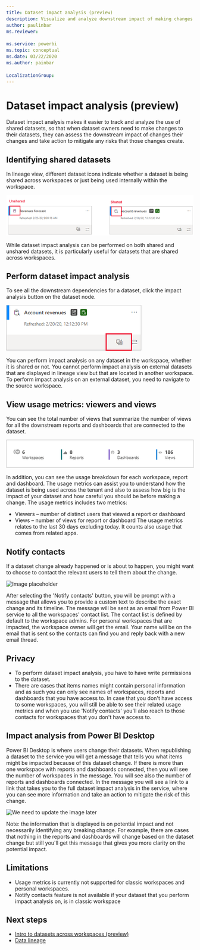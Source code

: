 ```yaml
---
title: Dataset impact analysis (preview)
description: Visualize and analyze downstream impact of making changes to datasets.
author: paulinbar
ms.reviewer: 

ms.service: powerbi
ms.topic: conceptual
ms.date: 03/22/2020
ms.author: painbar

LocalizationGroup: 
---
```

# Dataset impact analysis (preview)

Dataset impact analysis makes it easier to track and analyze the use of shared datasets, so that when dataset owners need to make changes to their datasets, they can assess the downstream impact of changes their changes and take action to mitigate any risks that those changes create.

## Identifying shared datasets

In lineage view, different dataset icons indicate whether a dataset is being shared across workspaces or just being used internally within the workspace.

![Shared and unshared dataset icons](media/service-dataset-impact-analysis/dataset-impact-analysis-shared-unshared-icon.png)

While dataset impact analysis can be performed on both shared and unshared datasets, it is particularly useful for datasets that are shared across workspaces. 

## Perform dataset impact analysis

To see all the downstream dependencies for a dataset, click the impact analysis button on the dataset node.

![Dataset impact analysis button](media/service-dataset-impact-analysis/dataset-impact-analysis-button.png)

You can perform impact analysis on any dataset in the workspace, whether it is shared or not. You cannot perform impact analysis on external datasets that are displayed in lineage view but that are located in another workspace. To perform impact analysis on an external dataset, you need to navigate to the source workspace.

## View usage metrics: viewers and views

You can see the total number of views that summarize the number of views for all the downstream reports and dashboards that are connected to the dataset.

![Dataset impact analysis summary](media/service-dataset-impact-analysis/dataset-impact-analysis-summary.png)

In addition, you can see the usage breakdown for each workspace, report and dashboard. The usage metrics can assist you to understand how the dataset is being used across the tenant and also to assess how big is the impact of your dataset and how careful you should be before making a change. 
The usage metrics includes two metrics: 
* Viewers – number of distinct users that viewed a report or dashboard 
* Views – number of views for report or dashboard
The usage metrics relates to the last 30 days excluding today.
It counts also usage that comes from related apps.


## Notify contacts

If a dataset change already happened or is about to happen, you might want to choose to contact the relevant users to tell them about the change.

![Image placeholder]()

After selecting the 'Notify contacts' button, you will be prompt with a message that allows you to provide a custom text to describe the exact change and its timeline. 
The message will be sent as an email from Power BI service to all the workspaces' contact list. The contact list is defined by default to the workspace admins. For personal workspaces that are impacted, the workspace owner will get the email. 
Your name will be on the email that is sent so the contacts can find you and reply back with a new email thread. 

## Privacy

* To perform dataset impact analysis, you have to have write permissions to the dataset.
* There are cases that items names might contain personal information and as such you can only see names of workspaces, reports and dashboards that you have access to. In case that you don't have access to some workspaces, you will still be able to see their related usage metrics and when you use 'Notify contacts' you'll also reach to those contacts for workspaces that you don't have access to.

## Impact analysis from Power BI Desktop

Power BI Desktop is where users change their datasets. When republishing a dataset to the service you will get a message that tells you what items might be impacted because of this dataset change. If there is more than one workspace with reports and dashboards connected, then you will see the number of workspaces in the message. You will see also the number of reports and dashboards connected. 
In the message you will see a link to a link that takes you to the full dataset impact analysis in the service, where you can see more information and take an action to mitigate the risk of this change. 

![We need to update the image later]()

Note: the information that is displayed is on potential impact and not necessarily identifying any breaking change. For example, there are cases that nothing in the reports and dashboards will change based on the dataset change but still you'll get this message that gives you more clarity on the potential impact.

## Limitations

* Usage metrics is currently not supported for classic workspaces and personal workspaces.
* Notify contacts feature is not available if your dataset that you perform impact analysis on, is in classic workspace

## Next steps

* [Intro to datasets across workspaces (preview)](../service-datasets-across-workspaces.md)
* [Data lineage](service-data-lineage.md)
